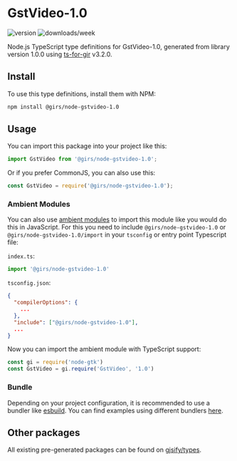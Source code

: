 
# GstVideo-1.0

![version](https://img.shields.io/npm/v/@girs/node-gstvideo-1.0)
![downloads/week](https://img.shields.io/npm/dw/@girs/node-gstvideo-1.0)


Node.js TypeScript type definitions for GstVideo-1.0, generated from library version 1.0.0 using [ts-for-gir](https://github.com/gjsify/ts-for-gir) v3.2.0.


## Install

To use this type definitions, install them with NPM:
```bash
npm install @girs/node-gstvideo-1.0
```

## Usage

You can import this package into your project like this:
```ts
import GstVideo from '@girs/node-gstvideo-1.0';
```

Or if you prefer CommonJS, you can also use this:
```ts
const GstVideo = require('@girs/node-gstvideo-1.0');
```

### Ambient Modules

You can also use [ambient modules](https://github.com/gjsify/ts-for-gir/tree/main/packages/cli#ambient-modules) to import this module like you would do this in JavaScript.
For this you need to include `@girs/node-gstvideo-1.0` or `@girs/node-gstvideo-1.0/import` in your `tsconfig` or entry point Typescript file:

`index.ts`:
```ts
import '@girs/node-gstvideo-1.0'
```

`tsconfig.json`:
```json
{
  "compilerOptions": {
    ...
  },
  "include": ["@girs/node-gstvideo-1.0"],
  ...
}
```

Now you can import the ambient module with TypeScript support: 

```ts
const gi = require('node-gtk')
const GstVideo = gi.require('GstVideo', '1.0')
```


### Bundle

Depending on your project configuration, it is recommended to use a bundler like [esbuild](https://esbuild.github.io/). You can find examples using different bundlers [here](https://github.com/gjsify/ts-for-gir/tree/main/examples).

## Other packages

All existing pre-generated packages can be found on [gjsify/types](https://github.com/gjsify/types).

